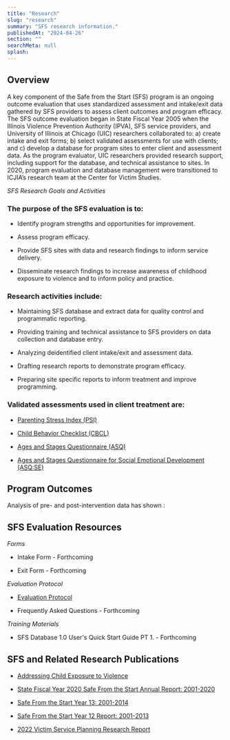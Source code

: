 ```yaml
---
title: "Research"
slug: "research"
summary: "SFS research information."
publishedAt: "2024-04-26"
section: ""
searchMeta: null
splash:
---
```


## Overview

A key component of the Safe from the Start (SFS) program is an ongoing outcome evaluation that uses standardized assessment and intake/exit data gathered by SFS providers to assess client outcomes and program efficacy. The SFS outcome evaluation began in State Fiscal Year 2005 when the Illinois Violence Prevention Authority (IPVA), SFS service providers, and University of Illinois at Chicago (UIC) researchers collaborated to: a) create intake and exit forms; b) select validated assessments for use with clients; and c) develop a database for program sites to enter client and assessment data. As the program evaluator, UIC researchers provided research support, including support for the database, and technical assistance to sites. In 2020, program evaluation and database management were transitioned to ICJIA’s research team at the Center for Victim Studies.

_SFS Research Goals and Activities_

### The purpose of the SFS evaluation is to:

- Identify program strengths and opportunities for improvement.

- Assess program efficacy.

- Provide SFS sites with data and research findings to inform service delivery.

- Disseminate research findings to increase awareness of childhood exposure to violence and to inform policy and practice.

### Research activities include:

- Maintaining SFS database and extract data for quality control and programmatic reporting.

- Providing training and technical assistance to SFS providers on data collection and database entry.

- Analyzing deidentified client intake/exit and assessment data.

- Drafting research reports to demonstrate program efficacy.

- Preparing site specific reports to inform treatment and improve programming.

### Validated assessments used in client treatment are:

- [Parenting Stress Index (PSI)](https://www.apa.org/pi/about/publications/caregivers/practice-settings/assessment/tools/parenting-stress)

- [Child Behavior Checklist (CBCL)](https://www.apa.org/depression-guideline/child-behavior-checklist.pdf)

- [Ages and Stages Questionnaire (ASQ)](https://agesandstages.com/products-pricing/asq3/)

- [Ages and Stages Questionnaire for Social Emotional Development (ASQ:SE)](https://agesandstages.com/products-pricing/asqse-2/)

## Program Outcomes

Analysis of pre- and post-intervention data has shown :

## SFS Evaluation Resources

_Forms_

- Intake Form - Forthcoming

- Exit Form - Forthcoming

_Evaluation Protocol_

- [Evaluation Protocol](https://agency.icjia-api.cloud/uploads/SFS_Evaluation_Protocol_FINAL_10012024_b9ba78161c.docx)

- Frequently Asked Questions - Forthcoming

_Training Materials_

- SFS Database 1.0 User's Quick Start Guide PT 1. - Forthcoming

## SFS and Related Research Publications

- [Addressing Child Exposure to Violence](https://icjia.illinois.gov/researchhub/articles/addressing-child-exposure-to-violence)

- [State Fiscal Year 2020 Safe From the Start Annual Report: 2001-2020](https://icjia.illinois.gov/researchhub/articles/state-fiscal-year-2020-safe-from-the-start-annual-report-2001-2020/)

- [Safe From the Start Year 13: 2001-2014](https://icjia.illinois.gov/about/publications/safe-from-the-start-year-13-2001-2014/)

- [Safe From the Start Year 12 Report: 2001-2013](https://icjia.illinois.gov/about/publications/safe-from-the-start-year-12-report-2001-2013/)

- [2022 Victim Service Planning Research Report](https://icjia.illinois.gov/about/publications/2022-victim-service-planning-research-report/)
